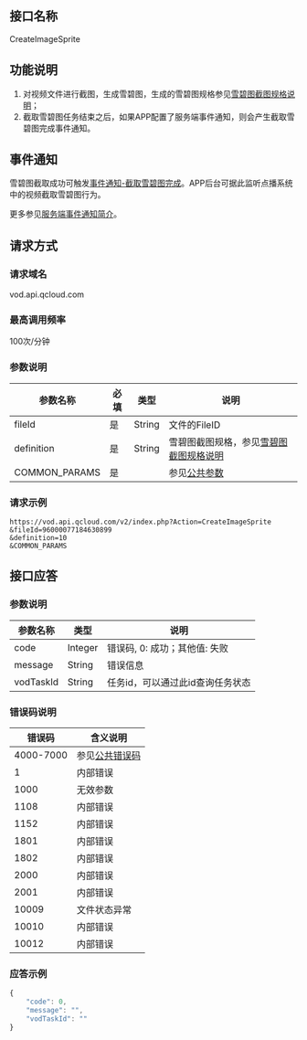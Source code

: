 ## 接口名称
CreateImageSprite

## 功能说明
1. 对视频文件进行截图，生成雪碧图，生成的雪碧图规格参见[雪碧图截图规格说明](/document/product/266/8099)；
1. 截取雪碧图任务结束之后，如果APP配置了服务端事件通知，则会产生截取雪碧图完成事件通知。

## 事件通知
雪碧图截取成功可触发[事件通知-截取雪碧图完成](/document/product/266/8104)。APP后台可据此监听点播系统中的视频截取雪碧图行为。

更多参见[服务端事件通知简介](/document/product/266/7829)。

## 请求方式

### 请求域名
vod.api.qcloud.com

### 最高调用频率
100次/分钟

### 参数说明

| 参数名称 | 必填 | 类型 | 说明 |
|---------|---------|---------|---------|
| fileId | 是 | String | 文件的FileID |
| definition | 是 | String | 雪碧图截图规格，参见[雪碧图截图规格说明](/document/product/266/8099) |
| COMMON_PARAMS | 是 |  | 参见[公共参数](/document/product/266/7782#.E5.85.AC.E5.85.B1.E5.8F.82.E6.95.B0) |

### 请求示例

```
https://vod.api.qcloud.com/v2/index.php?Action=CreateImageSprite
&fileId=96000077184630899
&definition=10
&COMMON_PARAMS
```

## 接口应答

### 参数说明
| 参数名称 | 类型 | 说明 |
|---------|---------|---------|
| code | Integer | 错误码, 0: 成功；其他值: 失败 |
| message | String | 错误信息 |
| vodTaskId | String | 任务id，可以通过此id查询任务状态 |

### 错误码说明
| 错误码 | 含义说明|
|---------|---------|
| 4000-7000 | 参见[公共错误码](/document/product/266/7783)  |
| 1 | 内部错误 |
| 1000 | 无效参数 |
| 1108 | 内部错误 |
| 1152 | 内部错误 |
| 1801 | 内部错误 |
| 1802 | 内部错误 |
| 2000 | 内部错误 |
| 2001 | 内部错误 |
| 10009 | 文件状态异常 |
| 10010 | 内部错误 |
| 10012 | 内部错误 |

### 应答示例
```javascript
{
    "code": 0,
    "message": "",
    "vodTaskId": ""
}
```
